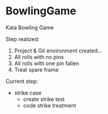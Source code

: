 # BowlingGame
Kata Bowling Game

Step realized:

1. Project & Git environment created...
2. All rolls with no pins
3. All rolls with one pin fallen
4. Treat spare frame

Current step: 

* strike case
  * create strike test
  * code strike treatment
